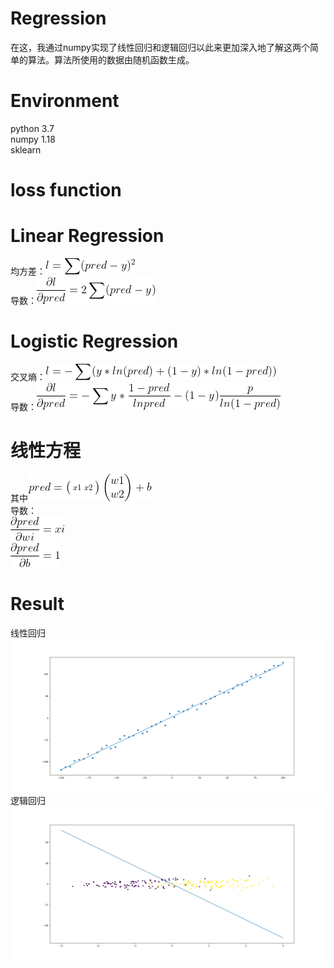 # Regression
在这，我通过numpy实现了线性回归和逻辑回归以此来更加深入地了解这两个简单的算法。算法所使用的数据由随机函数生成。
# Environment
python 3.7  
numpy 1.18  
sklearn  
# loss function
# Linear Regression
均方差：![image](image/1.gif)  
导数：![image](image/2.gif)
# Logistic Regression
交叉熵：![image](image/3.gif)  
导数：![image](image/4.gif)
# 线性方程
其中![image](image/5.gif)  
导数：  
![image](image/6.gif)  
![image](image/7.gif)
# Result
线性回归  
![image](image/LinearRegression.png)
逻辑回归  
![image](image/LogisticRegression.png)  

